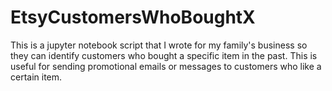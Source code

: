 # EtsyCustomersWhoBoughtX
This is a jupyter notebook script that I wrote for my family's business so they can identify customers who bought a specific item in the past.
This is useful for sending promotional emails or messages to customers who like a certain item.